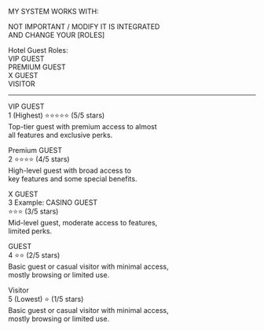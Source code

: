 MY SYSTEM WORKS WITH:

NOT IMPORTANT / MODIFY IT IS INTEGRATED  
AND CHANGE YOUR [ROLES]

Hotel Guest Roles:  
VIP GUEST  
PREMIUM GUEST  
X GUEST  
VISITOR  

---

VIP GUEST  
1 (Highest) ⭐⭐⭐⭐⭐ (5/5 stars)  
Top-tier guest with premium access to almost  
all features and exclusive perks.

Premium GUEST  
2 ⭐⭐⭐⭐ (4/5 stars)  
High-level guest with broad access to  
key features and some special benefits.

X GUEST  
3 Example: CASINO GUEST  
⭐⭐⭐ (3/5 stars)  
Mid-level guest, moderate access to features,  
limited perks.

GUEST  
4 ⭐⭐ (2/5 stars)  
Basic guest or casual visitor with minimal access,  
mostly browsing or limited use.

Visitor  
5 (Lowest) ⭐ (1/5 stars)  
Basic guest or casual visitor with minimal access,  
mostly browsing or limited use.
